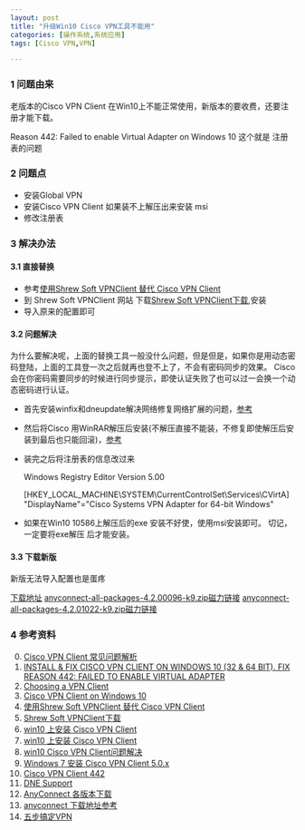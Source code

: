 ```yaml
---
layout: post
title: "升级Win10 Cisco VPN工具不能用"
categories: [操作系统,系统应用]
tags: [Cisco VPN,VPN]

---
```


### 1 问题由来

老版本的Cisco VPN Client 在Win10上不能正常使用，新版本的要收费，还要注册才能下载。

Reason 442: Failed to enable Virtual Adapter on Windows 10  这个就是 注册表的问题

### 2 问题点

+ 安装Global VPN
+ 安装Cisco VPN Client 如果装不上解压出来安装 msi
+ 修改注册表

### 3 解决办法

#### 3.1 直接替换
+ 参考[使用Shrew Soft VPNClient 替代 Cisco VPN Client](http://blog.csdn.net/ghsau/article/details/47682787)
+ 到 Shrew Soft VPNClient 网站 下载[Shrew Soft VPNClient下载](https://www.shrew.net/download/vpn),安装
+ 导入原来的配置即可

#### 3.2 问题解决

为什么要解决呢，上面的替换工具一般没什么问题，但是但是，如果你是用动态密码登陆，上面的工具登一次之后就再也登不上了，不会有密码同步的效果。
Cisco 会在你密码需要同步的时候进行同步提示，即使认证失败了也可以过一会换一个动态密码进行认证。

+ 首先安装winfix和dneupdate解决网络修复网络扩展的问题，[参考](http://www.cnblogs.com/gnielee/archive/2009/10/31/1593454.html)
+ 然后将Cisco 用WinRAR解压后安装(不解压直接不能装，不修复即使解压后安装到最后也只能回滚)，[参考](http://hellocran.com/?p=95)
+ 装完之后将注册表的信息改过来

   Windows Registry Editor Version 5.00

   	[HKEY_LOCAL_MACHINE\SYSTEM\CurrentControlSet\Services\CVirtA]
   	"DisplayName"="Cisco Systems VPN Adapter for 64-bit Windows"

+ 如果在Win10 10586上解压后的exe 安装不好使，使用msi安装即可。 切记，一定要将exe解压 后才能安装。

#### 3.3 下载新版

新版无法导入配置也是蛋疼

[下载地址](http://dl.xxshe.com/cisco_anyconnect/)
[anyconnect-all-packages-4.2.00096-k9.zip磁力链接](magnet:?xt=urn:btih:615659d399c57b2446c276b15e90bfd1ec6bfbb3&dn=anyconnect-all-packages-4.2.00096-k9.zip)
[anyconnect-all-packages-4.2.01022-k9.zip磁力链接](magnet:?xt=urn:btih:24e7ff00ec9515e42e0a2174093c1f93b073372e&dn=anyconnect-all-packages-4.2.01022-k9.zip)

### 4 参考资料
0. [Cisco VPN Client 常见问题解析](http://blog.sina.com.cn/s/blog_3f2bb8870100e45i.html)
1. [INSTALL & FIX CISCO VPN CLIENT ON WINDOWS 10 (32 & 64 BIT). FIX REASON 442: FAILED TO ENABLE VIRTUAL ADAPTER](http://www.firewall.cx/cisco-technical-knowledgebase/cisco-services-tech/1127-cisco-vpn-client-windows-10-install-fix-442-failed-to-enable-virtual-adapter.html)
2. [Choosing a VPN Client](http://www.vpnclient.me/)
3. [Cisco VPN Client on Windows 10](http://itthatshouldjustwork.blogspot.jp/2015/07/cisco-64-bit-vpn-client-on-windows-10.html?m=1)
4. [使用Shrew Soft VPNClient 替代 Cisco VPN Client](http://blog.csdn.net/ghsau/article/details/47682787)
5. [Shrew Soft VPNClient下载](https://www.shrew.net/download/vpn)
6. [win10 上安装 Cisco VPN Client](http://www.puryear-it.com/blog/2015/08/18/install-cisco-vpn-client-windows-10/)
7. [win10 上安装 Cisco VPN Client](http://blog.163.com/whhlcj@126/blog/static/38702877201241510624606/)
8. [win10 Cisco VPN Client问题解决](http://hellocran.com/?p=95)
9. [Windows 7 安装 Cisco VPN Client 5.0.x](http://www.cnblogs.com/gnielee/archive/2009/10/31/1593454.html)
10. [Cisco VPN Client 442](http://kong62.blog.163.com/blog/static/1760923052012111810836600/)
11. [DNE Support](http://www.citrix.com/go/lp/dne.html)
12. [AnyConnect 各版本下载](http://dl.xxshe.com/cisco_anyconnect/)
13. [anyconnect 下载地址参考](http://cn.v2ex.com/t/228757)
14. [五步搞定VPN](http://www.gleescape.com/posts/2917)